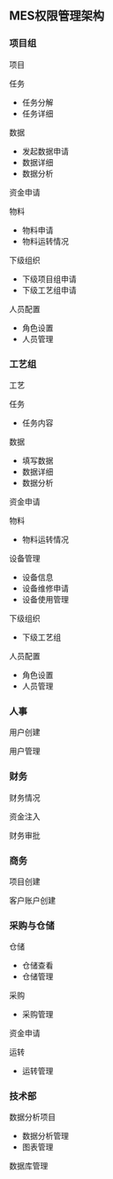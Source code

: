 ## MES权限管理架构

### 项目组

项目

任务

- 任务分解
- 任务详细

数据

- 发起数据申请
- 数据详细
- 数据分析

资金申请

物料

- 物料申请
- 物料运转情况

下级组织

- 下级项目组申请
- 下级工艺组申请

人员配置

- 角色设置
- 人员管理



### 工艺组

工艺

任务

- 任务内容

数据

- 填写数据
- 数据详细
- 数据分析

资金申请

物料

- 物料运转情况

设备管理

- 设备信息
- 设备维修申请
- 设备使用管理

下级组织

- 下级工艺组

人员配置

- 角色设置
- 人员管理

### 人事

用户创建

用户管理

### 财务

财务情况

资金注入

财务审批

### 商务

项目创建

客户账户创建

### 采购与仓储

仓储

- 仓储查看
- 仓储管理

采购

- 采购管理

资金申请

运转

- 运转管理

### 技术部

数据分析项目

- 数据分析管理
- 图表管理

数据库管理